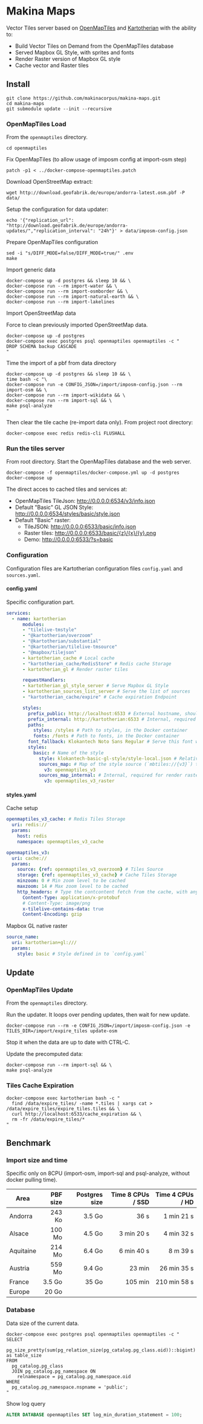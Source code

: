# Makina Maps

Vector Tiles server based on [OpenMapTiles](https://github.com/openmaptiles/openmaptiles) and [Kartotherian](https://github.com/kartotherian/kartotherian) with the ability to:

* Build Vector Tiles on Demand from the OpenMapTiles database
* Served Mapbox GL Style, with sprites and fonts
* Render Raster version of Mapbox GL style
* Cache vector and Raster tiles

## Install

```
git clone https://github.com/makinacorpus/makina-maps.git
cd makina-maps
git submodule update --init --recursive
```

### OpenMapTiles Load

From the `openmaptiles` directory.
```
cd openmaptiles
```

Fix OpenMapTiles (to allow usage of imposm config at import-osm step)
```
patch -p1 < ../docker-compose-openmaptiles.patch
```

Download OpenStreetMap extract:
```
wget http://download.geofabrik.de/europe/andorra-latest.osm.pbf -P data/
```

Setup the configuration for data updater:
```
echo '{"replication_url": "http://download.geofabrik.de/europe/andorra-updates/","replication_interval": "24h"}' > data/imposm-config.json
```

Prepare OpenMapTiles configuration
```
sed -i "s/DIFF_MODE=false/DIFF_MODE=true/" .env
make
```

Import generic data
```
docker-compose up -d postgres && sleep 10 && \
docker-compose run --rm import-water && \
docker-compose run --rm import-osmborder && \
docker-compose run --rm import-natural-earth && \
docker-compose run --rm import-lakelines
```

Import OpenStreetMap data

Force to clean previously imported OpenStreetMap data.
```
docker-compose up -d postgres
docker-compose exec postgres psql openmaptiles openmaptiles -c "
DROP SCHEMA backup CASCADE
"
```

Time the import of a pbf from data directory
```
docker-compose up -d postgres && sleep 10 && \
time bash -c "\
docker-compose run -e CONFIG_JSON=/import/imposm-config.json --rm import-osm && \
docker-compose run --rm import-wikidata && \
docker-compose run --rm import-sql && \
make psql-analyze
"
```

Then clear the tile cache (re-import data only). From project root directory:
```
docker-compose exec redis redis-cli FLUSHALL
```

### Run the tiles server

From root directory. Start the OpenMapTiles database and the web server.
```
docker-compose -f openmaptiles/docker-compose.yml up -d postgres
docker-compose up
```

The direct acces to cached tiles and services at:

* OpenMapTiles TileJson: http://0.0.0.0:6534/v3/info.json
* Default "Basic" GL JSON Style: http://0.0.0.0:6534/styles/basic/style.json
* Default "Basic" raster:
  * TileJSON: http://0.0.0.0:6533/basic/info.json
  * Raster tiles: http://0.0.0.0:6533/basic/{z}/{x}/{y}.png
  * Demo: http://0.0.0.0:6533/?s=basic

### Configuration

Configuration files are Kartotherian configuration files `config.yaml` and `sources.yaml`.

#### config.yaml

Specific configuration part.

```yaml
services:
  - name: kartotherian
      modules:
      - "tilelive-tmstyle"
      - "@kartotherian/overzoom"
      - "@kartotherian/substantial"
      - "@kartotherian/tilelive-tmsource"
      - "@mapbox/tilejson"
      - kartotherian_cache # Local cache
      - "kartotherian_cache/RedisStore" # Redis cache Storage
      - kartotherian_gl # Render raster tiles

      requestHandlers:
      - kartotherian_gl_style_server # Serve Mapbox GL Style
      - kartotherian_sources_list_server # Serve the list of sources
      - "kartotherian_cache/expire" # Cache expiration Endpoint

      styles:
        prefix_public: http://localhost:6533 # External hostname, should be changed to https://example.com
        prefix_internal: http://kartotherian:6533 # Internal, required for render raster
        paths:
          styles: /styles # Path to styles, in the Docker container
          fonts: /fonts # Path to fonts, in the Docker container
        font_fallback: Klokantech Noto Sans Regular # Serve this font when the font is not found
        styles:
          basic: # Name of the style
            style: klokantech-basic-gl-style/style-local.json # Relative path the style JSON
            sources_map: # Map of the style source (`mbtiles://{v3}`) to source name from `sources.yaml`
              v3: openmaptiles_v3
            sources_map_internal: # Internal, required for render raster
              v3: openmaptiles_v3_raster
```

#### styles.yaml

Cache setup

```yaml
openmaptiles_v3_cache: # Redis Tiles Storage
  uri: redis://
  params:
    host: redis
    namespace: openmaptiles_v3_cache

openmaptiles_v3:
  uri: cache://
  params:
    source: {ref: openmaptiles_v3_overzoom} # Tiles Source
    storage: {ref: openmaptiles_v3_cache} # Cache Tiles Storage
    minzoom: 0 # Min zoom level to be cached
    maxzoom: 14 # Max zoom level to be cached
    http_headers: # Type the contcontent fetch from the cache, with any HTTP headers
      Content-Type: application/x-protobuf
      # Content-Type: image/png
      x-tilelive-contains-data: true
      Content-Encoding: gzip
```

Mapbox GL native raster

```yaml
source_name:
  uri: kartotherian+gl:///
  params:
    style: basic # Style defined in to `config.yaml`
```

## Update

### OpenMapTiles Update

From the `openmaptiles` directory.

Run the updater. It loops over pending updates, then wait for new update.
```
docker-compose run --rm -e CONFIG_JSON=/import/imposm-config.json -e TILES_DIR=/import/expire_tiles update-osm
```
Stop it when the data are up to date with CTRL-C.

Update the precomputed data:
```
docker-compose run --rm import-sql && \
make psql-analyze
```

### Tiles Cache Expiration

```
docker-compose exec kartotherian bash -c "
  find /data/expire_tiles/ -name *.tiles | xargs cat > /data/expire_tiles/expire_tiles.tiles && \
  curl http://localhost:6533/cache_expiration && \
  rm -fr /data/expire_tiles/*
"
```

## Benchmark

### Import size and time

Specific only on 8CPU (import-osm, import-sql and psql-analyze, without docker pulling time).

| Area | PBF size | Postgres size | Time 8 CPUs / SSD | Time 4 CPUs / HD |
|-|-:|-:|-:|-:|
| Andorra | 243 Ko | 3.5 Go | 36 s | 1 min 21 s |
| Alsace | 100 Mo | 4.5 Go | 3 min 20 s | 4 min 32 s |
| Aquitaine | 214 Mo | 6.4 Go | 6 min 40 s | 8 m 39 s |
| Austria | 559 Mo | 9.4 Go | 23 min | 26 min 35 s |
| France | 3.5 Go | 35 Go | 105 min | 210 min 58 s |
| Europe | 20 Go | | | | |

### Database

Data size of the current data.
```
docker-compose exec postgres psql openmaptiles openmaptiles -c "
SELECT
  pg_size_pretty(sum(pg_relation_size(pg_catalog.pg_class.oid))::bigint) as table_size
FROM
  pg_catalog.pg_class
  JOIN pg_catalog.pg_namespace ON
    relnamespace = pg_catalog.pg_namespace.oid
WHERE
  pg_catalog.pg_namespace.nspname = 'public';
"
```

Show log query
```sql
ALTER DATABASE openmaptiles SET log_min_duration_statement = 100;
```
